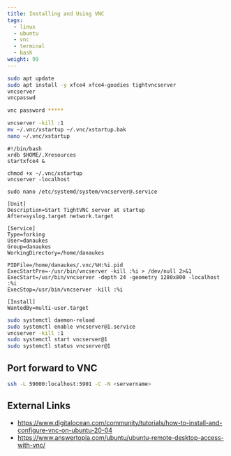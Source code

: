 ```yaml
---
title: Installing and Using VNC
tags:
  - linux
  - ubuntu
  - vnc
  - terminal
  - bash
weight: 99
---
```


```bash
sudo apt update
sudo apt install -y xfce4 xfce4-goodies tightvncserver
vncserver
vncpasswd

vnc password *****

vncserver -kill :1
mv ~/.vnc/xstartup ~/.vnc/xstartup.bak
nano ~/.vnc/xstartup
```

```
#!/bin/bash
xrdb $HOME/.Xresources
startxfce4 &
```

```
chmod +x ~/.vnc/xstartup
vncserver -localhost
```

```
sudo nano /etc/systemd/system/vncserver@.service
```

```
[Unit]
Description=Start TightVNC server at startup
After=syslog.target network.target

[Service]
Type=forking
User=danaukes
Group=danaukes
WorkingDirectory=/home/danaukes

PIDFile=/home/danaukes/.vnc/%H:%i.pid
ExecStartPre=-/usr/bin/vncserver -kill :%i > /dev/null 2>&1
ExecStart=/usr/bin/vncserver -depth 24 -geometry 1280x800 -localhost :%i
ExecStop=/usr/bin/vncserver -kill :%i

[Install]
WantedBy=multi-user.target
```

```bash
sudo systemctl daemon-reload
sudo systemctl enable vncserver@1.service
vncserver -kill :1
sudo systemctl start vncserver@1
sudo systemctl status vncserver@1
```
## Port forward to VNC

```bash
ssh -L 59000:localhost:5901 -C -N <servername>
```

## External Links

* <https://www.digitalocean.com/community/tutorials/how-to-install-and-configure-vnc-on-ubuntu-20-04>
* <https://www.answertopia.com/ubuntu/ubuntu-remote-desktop-access-with-vnc/>
